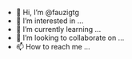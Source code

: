 - 👋 Hi, I’m @fauzigtg
- 👀 I’m interested in ...
- 🌱 I’m currently learning ...
- 💞️ I’m looking to collaborate on ...
- 📫 How to reach me ...

<!---
fauzigtg/fauzigtg is a ✨ special ✨ repository because its `README.md` (this file) appears on your GitHub profile.
You can click the Preview link to take a look at your changes.
--->
